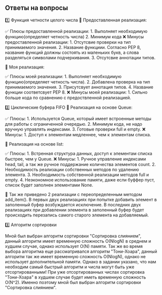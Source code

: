 ## Ответы на вопросы
1️⃣ Функция четности целого числа
🔹 Предоставленная реализация:

✅ Плюсы предоставленной реализации:
    1. Выполняет необходимую функцию(определяет четность числа)
    2. Минимум кода
❌ Минусы предоставленной реализации:
    1. Отсутсвие проверки на тип принимаемого значения.
    2. Название функциии. Согласно PEP 8, название функций должны состоять из маленьких букв, а слова разделяться символами подчеркивания.
    3. Отсутсвие аннотации типов.

🔹 Моя реализация:

✅ Плюсы моей реализации:
    1. Выполняет необходимую функцию(определяет четность числа).
    2. Добавлена проверка на тип принимаемого значения.
    3. Присутсвует аннотация типов.
    4. Название функции соответсвует PEP 8.
❌ Минусы моей реализации:
    1. Сильно больше кода по сравнению с предоствленной реализацией.

2️⃣ Циклические буфера FIFO
🔹 Реализация на основе Queue:

✅ Плюсы:
    1. Используется Queue, который имеет встроенные методы для работы с ограниченной очередью.
    2. Минимум кода, не надо вручную управлять индексами.
    3. Готовые проверки full и empty.
❌ Минусы:
    1. Доступ к элементам медленнее, чем к элементам списка.

🔹 Реализация на основе list:

✅ Плюсы:
    1. Встренная структура данных, доступ к элементам списка быстрее, чем у Queue.
❌ Минусы:
    1. Ручное управление индексами head, tail, а так же ручное поддержание количества элементов count.
    2. Необходимость реализации собственных методов по удалению элемента.
    3. Необходимость собственной реализации методов full и empty.
    4. Неэкономное использование памяти, даже если буффер пуст, список будет заполнен элементами None.

🔹 Так же приведено 2 реализации с переопределенным методом add_item(). В первых двух реализациях при попытке добавить элемент в заполенный буфер возбуждается исключение. В последних двух реализациях при добавлении элемента в заполенный буфер будет происходить перезапись самого старого элемента на добавляемый.

3️⃣ Алгоритм сортировки

Мной был выбран алгоритм сортировки "Сортировка слиянием", данный алгоритм имеет временную сложность O(NlogN) в среднем и худшем случае, однако использует O(N) памяти.
Так же во время выбора алгоритма еще рассматривался алгоритм "Тони-Хоара", данный алгоритм так же имеет временную сложность O(NlogN), однако не использует дополнительной памяти. 
Однако в задании указано, что нам необходим самый быстрый алгоритм и числа могут быть уже отсортированными! При уже отсортированных числах сортировка "Тони-Хоара" в худшем случае будет иметь временную сложность O(N^2). Именно поэтому мной был выбран алгоритм сортировки "Сортировка слиянием".

